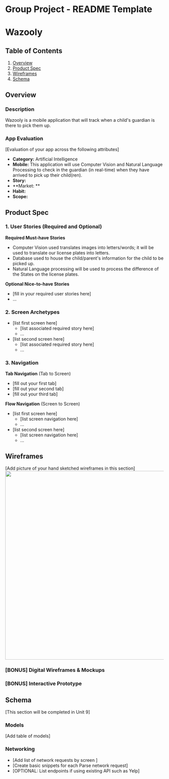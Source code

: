 Group Project - README Template
===

# Wazooly

## Table of Contents
1. [Overview](#Overview)
1. [Product Spec](#Product-Spec)
1. [Wireframes](#Wireframes)
2. [Schema](#Schema)

## Overview
### Description
Wazooly is a mobile application that will track when a child's guardian is there to pick them up.

### App Evaluation
[Evaluation of your app across the following attributes]
- **Category:** Artificial Intelligence
- **Mobile:** This application will use Computer Vision and Natural Language Processing to check in the guardian (in real-time) when                   they have arrived to pick up their child(ren).
- **Story:**
- **Market: **
- **Habit:**
- **Scope:**

## Product Spec

### 1. User Stories (Required and Optional)

**Required Must-have Stories**

* Computer Vision used translates images into letters/words; it will be used to translate our license plates into letters.
* Database used to house the child/parent's information for the child to be picked up.
* Natural Language processing will be used to process the difference of the States on the license plates.

**Optional Nice-to-have Stories**

* [fill in your required user stories here]
* ...

### 2. Screen Archetypes

* [list first screen here]
   * [list associated required story here]
   * ...
* [list second screen here]
   * [list associated required story here]
   * ...

### 3. Navigation

**Tab Navigation** (Tab to Screen)

* [fill out your first tab]
* [fill out your second tab]
* [fill out your third tab]

**Flow Navigation** (Screen to Screen)

* [list first screen here]
   * [list screen navigation here]
   * ...
* [list second screen here]
   * [list screen navigation here]
   * ...

## Wireframes
[Add picture of your hand sketched wireframes in this section]
<img src="YOUR_WIREFRAME_IMAGE_URL" width=600>

### [BONUS] Digital Wireframes & Mockups

### [BONUS] Interactive Prototype

## Schema 
[This section will be completed in Unit 9]
### Models
[Add table of models]
### Networking
- [Add list of network requests by screen ]
- [Create basic snippets for each Parse network request]
- [OPTIONAL: List endpoints if using existing API such as Yelp]
